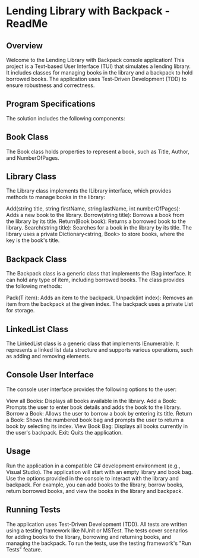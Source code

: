 # Lending Library with Backpack - ReadMe
## Overview
Welcome to the Lending Library with Backpack console application! This project is a Text-based User Interface (TUI) that simulates a lending library. It includes classes for managing books in the library and a backpack to hold borrowed books. The application uses Test-Driven Development (TDD) to ensure robustness and correctness.

## Program Specifications
The solution includes the following components:

## Book Class
The Book class holds properties to represent a book, such as Title, Author, and NumberOfPages.

## Library Class
The Library class implements the ILibrary interface, which provides methods to manage books in the library:

Add(string title, string firstName, string lastName, int numberOfPages): Adds a new book to the library.
Borrow(string title): Borrows a book from the library by its title.
Return(Book book): Returns a borrowed book to the library.
Search(string title): Searches for a book in the library by its title.
The library uses a private Dictionary<string, Book> to store books, where the key is the book's title.

## Backpack Class
The Backpack<T> class is a generic class that implements the IBag<T> interface. It can hold any type of item, including borrowed books. The class provides the following methods:

Pack(T item): Adds an item to the backpack.
Unpack(int index): Removes an item from the backpack at the given index.
The backpack uses a private List<T> for storage.

## LinkedList Class
The LinkedList<T> class is a generic class that implements IEnumerable<T>. It represents a linked list data structure and supports various operations, such as adding and removing elements.

## Console User Interface
The console user interface provides the following options to the user:

View all Books: Displays all books available in the library.
Add a Book: Prompts the user to enter book details and adds the book to the library.
Borrow a Book: Allows the user to borrow a book by entering its title.
Return a Book: Shows the numbered book bag and prompts the user to return a book by selecting its index.
View Book Bag: Displays all books currently in the user's backpack.
Exit: Quits the application.
## Usage
Run the application in a compatible C# development environment (e.g., Visual Studio).
The application will start with an empty library and book bag.
Use the options provided in the console to interact with the library and backpack.
For example, you can add books to the library, borrow books, return borrowed books, and view the books in the library and backpack.
## Running Tests
The application uses Test-Driven Development (TDD).
All tests are written using a testing framework like NUnit or MSTest.
The tests cover scenarios for adding books to the library, borrowing and returning books, and managing the backpack.
To run the tests, use the testing framework's "Run Tests" feature.
